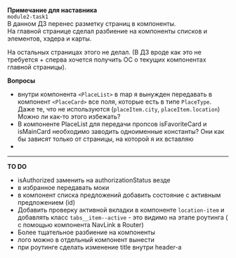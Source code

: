 **Примечание для наставника**  
`module2-task1`  
В данном ДЗ перенес разметку страниц в компоненты.  
На главной странице сделал разбиение на компоненты списков и элементов, хэдера и карты.

На остальных страницах этого не делал. (В ДЗ вроде как это не требуется + сперва хочется получить ОС о текущих компонентах главной страницы).

**Вопросы**
- внутри компонента `<PlaceList>` в map я вынужден передавать в компонент `<PlaceCard>` все поля, которые есть в типе `PlaceType`.
Даже те, что не используются (`placeItem.city`, `placeItem.location`)
Можно ли как-то этого избежать?
- В компоненте PlaceList для передачи пропсов isFavoriteCard и isMainCard необходимо заводить одноименные константы? Они как бы зависят только от страницы, на которой я их вставляю
-

----
**TO DO**
- isAuthorized заменить на authorizationStatus везде
- в избранное передавать моки
- в компонент списка предложений добавить состояние с активным предложением (id)
- Добавить проверку активной вкладки в компоненте `location-item` и добавлять класс `tabs__item--active` - это видимо на этапе роутинга ( с помощью компонента NavLink в Router)
- Более тщательное разбиение на компоненты
- лого можно в отдельный компонент вынести
- при роутинге сделать изменение title внутри header-а




